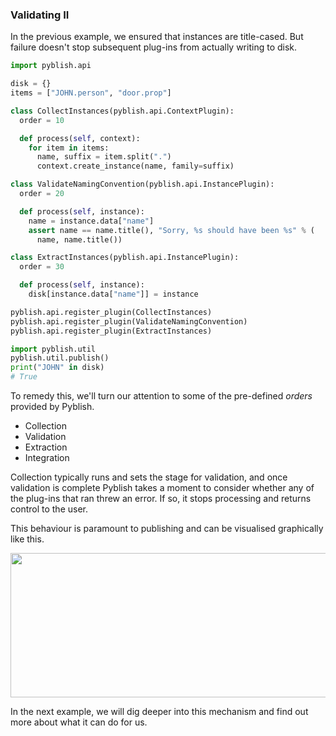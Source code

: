 ### Validating II

In the previous example, we ensured that instances are title-cased. But failure doesn't stop subsequent plug-ins from actually writing to disk.

```python
import pyblish.api

disk = {}
items = ["JOHN.person", "door.prop"]

class CollectInstances(pyblish.api.ContextPlugin):
  order = 10

  def process(self, context):
    for item in items:
      name, suffix = item.split(".")
      context.create_instance(name, family=suffix)

class ValidateNamingConvention(pyblish.api.InstancePlugin):
  order = 20

  def process(self, instance):
    name = instance.data["name"]
    assert name == name.title(), "Sorry, %s should have been %s" % (
      name, name.title())

class ExtractInstances(pyblish.api.InstancePlugin):
  order = 30

  def process(self, instance):
    disk[instance.data["name"]] = instance

pyblish.api.register_plugin(CollectInstances)
pyblish.api.register_plugin(ValidateNamingConvention)
pyblish.api.register_plugin(ExtractInstances)

import pyblish.util
pyblish.util.publish()
print("JOHN" in disk)
# True
```

To remedy this, we'll turn our attention to some of the pre-defined *orders* provided by Pyblish.

- Collection
- Validation
- Extraction
- Integration

Collection typically runs and sets the stage for validation, and once validation is complete Pyblish takes a moment to consider whether any of the plug-ins that ran threw an error. If so, it stops processing and returns control to the user. 

This behaviour is paramount to publishing and can be visualised graphically like this.

<img src="/uploads/default/original/1X/23a6c55d50c3de7d7a374737172c82d4cd687af6.png" width="690" height="231"> 

In the next example, we will dig deeper into this mechanism and find out more about what it can do for us.
